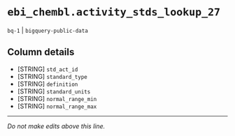 # `ebi_chembl.activity_stds_lookup_27`
`bq-1` | `bigquery-public-data`

## Column details
* [STRING]    `std_act_id`
* [STRING]    `standard_type`
* [STRING]    `definition`
* [STRING]    `standard_units`
* [STRING]    `normal_range_min`
* [STRING]    `normal_range_max`

-------------------------------------------------------------------------------
*Do not make edits above this line.*
